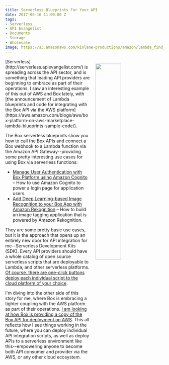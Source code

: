 ```yaml
---
title: Serverless Blueprints For Your API
date: 2017-06-16 11:00:00 Z
tags:
- Serverless
- API Evangelist
- Documents
- Storage
- Wholesale
image: https://s3.amazonaws.com/kinlane-productions/amazon/lambda_find_box_blue_1.png
---
```


<p><img src="https://s3.amazonaws.com/kinlane-productions/amazon/lambda_find_box_blue_1.png" width="40%" align="right" style="padding: 15px" /></p>[Serverless](http://serverless.apievangelist.com/) is spreading across the API sector, and is something that leading API providers are beginning to embrace as part of their operations. I saw an interesting example of this out of AWS and Box lately, with [the announcement of Lambda blueprints and code for integrating with the Box API via the AWS platform](https://aws.amazon.com/blogs/aws/box-platform-on-aws-marketplace-lambda-blueprints-sample-code/).

The Box serverless blueprints show you how to call the Box APIs and connect a Box webhook to a Lambda function via the Amazon API Gateway--providing some pretty interesting use cases for using Box via serverless functions:

* [Manage User Authentication with Box Platform using Amazon Cognito](https://medium.com/box-developer-blog/manage-user-authentication-with-box-platform-using-amazon-cognito-8828b5f1d1c9) – How to use Amazon Cognito to power a login page for application users. 
* [Add Deep Learning-based Image Recognition to your Box App with Amazon Rekognition](https://medium.com/box-developer-blog/add-deep-learning-based-image-recognition-to-your-box-app-with-amazon-rekognition-1878ab148b70) – How to build an image tagging application that is powered by Amazon Rekognition.

They are some pretty basic use cases, but it is the approach that opens up an entirely new door for API integration for me--Serverless Development Kits (SDK). Every API providers should have a whole catalog of open source serverless scripts that are deployable to Lambda, and other serverless platforms. [Of course, there are one-click buttons deploy each individual script to the cloud platform of your choice](http://apievangelist.com/2016/09/12/where-is-the-deploy-to-aws-and-google-button/). 

I'm diving into the other side of this story for me, where Box is embracing a tighter coupling with the AWS platform as part of their operations. [I am looking at how Box is providing a copy of the Box API for deployment on AWS](https://aws.amazon.com/marketplace/pp/B06XY1XHGV/?ref=_ptnr_awsblg). This all reflects how I see things working in the future, where you can deploy individual API integration scripts, as well as deploy APIs to a serverless environment like this--empowering anyone to become both API consumer and provider via the AWS, or any other cloud ecosystem.